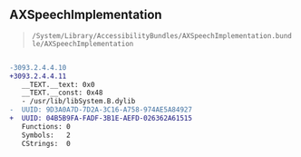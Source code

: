 ## AXSpeechImplementation

> `/System/Library/AccessibilityBundles/AXSpeechImplementation.bundle/AXSpeechImplementation`

```diff

-3093.2.4.4.10
+3093.2.4.4.11
   __TEXT.__text: 0x0
   __TEXT.__const: 0x48
   - /usr/lib/libSystem.B.dylib
-  UUID: 9D3A0A7D-7D2A-3C16-A758-974AE5A84927
+  UUID: 04B5B9FA-FADF-3B1E-AEFD-026362A61515
   Functions: 0
   Symbols:   2
   CStrings:  0

```
